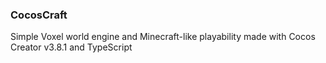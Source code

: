 ### CocosCraft

Simple Voxel world engine and Minecraft-like playability made with Cocos Creator v3.8.1 and TypeScript